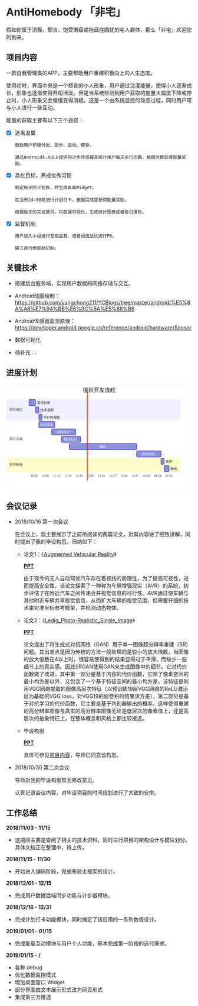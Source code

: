 # AntiHomebody 「非宅」

假如你属于消极、颓丧、饱受懒癌或拖延症困扰的宅人群体，那么「非宅」欢迎您的到来。

## 项目内容

一款自我管理类的APP，主要帮助用户重建积极向上的人生态度。

使用初时，界面中央是一个颓丧的小人形象，用户通过浇灌能量，使得小人逐渐成长，形象也逐渐变得开朗活泼。但是当系统检测到用户获取的能量大幅度下降或停止时，小人形象又会慢慢变得消极。这是一个由系统监控的动态过程，同时用户可与小人进行一些互动。

能量的获取主要有以下三个途径：

- [x] 逃离温巢

      鼓励用户积极外出、跑步、运动、健身。
      
      通过Android4.4以上提供的计步传感器来统计用户每天步行次数，根据次数获得能量奖励。

- [x] 具化目标，养成优秀习惯

      制定每天的计划表，并生成桌面Widget。
      
      在当天24:00前进行计划打卡，根据完成度获得能量奖励。
      
      根据每天的完成情况，将数据可视化，生成统计图表或者每日报告。
      
- [x] 监督机制

      用户加入小组进行互相监督，或者组成战队进行PK。
      
      建立排行榜奖励机制。

## 关键技术

- 搭建后台服务端，实现用户数据的网络存储与交互。

- Android动画绘制：https://github.com/yangchong211/YCBlogs/tree/master/android/%E5%8A%A8%E7%94%BB%E6%9C%BA%E5%88%B6

- Android传感器监测原理：https://developer.android.google.cn/reference/android/hardware/Sensor

- 数据可视化

- 待补充 ...

## 进度计划

![](https://github.com/RebornC/AntiHomebody/blob/master/images/process.png?raw=true)

## 会议记录

- 2018/10/16 第一次会议

  在会议上，我主要展示了之前所阅读的两篇论文，对其内容做了细致讲解，同时提出了我的毕设构思。归纳如下：
  
  - 论文1：《[Augmented Vehicular Reality](http://winlab.rutgers.edu/~gruteser/papers/hotmobile17-final28.pdf)》
  
    **[PPT](https://github.com/RebornC/AntiHomebody/blob/master/docs/Augmented%20Vehicular%20Reality.ppt)**
    
    由于现今的无人自动驾驶汽车存在着视线的局限性，为了提高可视性，进而提高安全性，该论文探索了一种称为车辆增强现实（AVR）的系统，初步评估了在附近汽车之间传递合并视觉信息的可行性。AVR通过使车辆与其他附近车辆共享视觉信息，从而扩大车辆的视觉范围，但需要仔细的技术来对准坐标参考框架，并检测动态物体。
    
  - 论文2：《[Ledig_Photo-Realistic_Single_Image](http://202.116.81.74/cache/6/03/openaccess.thecvf.com/ccd7f70b234f953c4d87ed9c116b2242/Ledig_Photo-Realistic_Single_Image_CVPR_2017_paper.pdf)》
  
    **[PPT](https://github.com/RebornC/AntiHomebody/blob/master/docs/Ledig_Photo-Realistic_Single_Image.pptx)**
  
    论文提出了将生成式对抗网络（GAN）用于单一图像超分辨率重建（SR）问题。其出发点是因为传统的方法一般处理的是较小的放大倍数，当图像的放大倍数在4以上时，很容易使得到的结果显得过于平滑，而缺少一些细节上的真实感。因此SRGAN使用GAN来生成图像中的细节。它对代价函数做了改进，其中第一部分是基于内容的代价函数，它除了像素空间的最小均方差以外，又包含了一个基于特征空间的最小均方差，该特征是利用VGG网络提取的图像高层次特征（以预训练19层VGG网络的ReLU激活层为基础的VGG loss，对VGG19的层卷积的结果求方差），第二部分是基于对抗学习的代价函数，它主要是基于判别器输出的概率。这样使得重建的高分辨率图像与真实的高分辨率图像无论是低层次的像素值上，还是高层次的抽象特征上，在整体概念和风格上都比较接近。
    
  - 毕设构思
  
    **[PPT](https://github.com/RebornC/AntiHomebody/blob/master/docs/%E6%AF%95%E8%AE%BE%E6%9E%84%E6%80%9D%EF%BC%88%E5%88%9D%E7%89%88%EF%BC%89.pptx)**
    
    具体可参见[项目内容](#项目内容)，导师已同意该构思。

- 2018/10/30 第二次会议

  导师对我的毕设构思暂无修改意见。
  
  认真记录会议内容，对毕设项目的时间规划进行了大致的安排。
  
  
## 工作总结

**2018/11/03 - 11/15**

- 这期间主要是查阅了相关的技术资料，同时进行项目的架构设计与模块划分。具体文档正在整理中，待上传。

**2018/11/15 - 11/30**

- 开始进入编码阶段，完成布局主框架的设计。

**2018/12/01 - 12/15**

- 完成用户数据后端同步功能与计步器模块。

**2018/12/16 - 12/31**

- 完成计划打卡功能模块，同时搞定了该应用的一系列数值设计。

**2019/01/01 - 01/15**

- 完成能量互动模块与用户个人功能，基本完成第一阶段的迭代需求。

**2019/01/15 - /**

- 各种 debug
- 优化数据监控模式
- 增加桌面窗口 Widget
- 部分界面由文本展示形式改为网页形式
- 集成第三方推送

